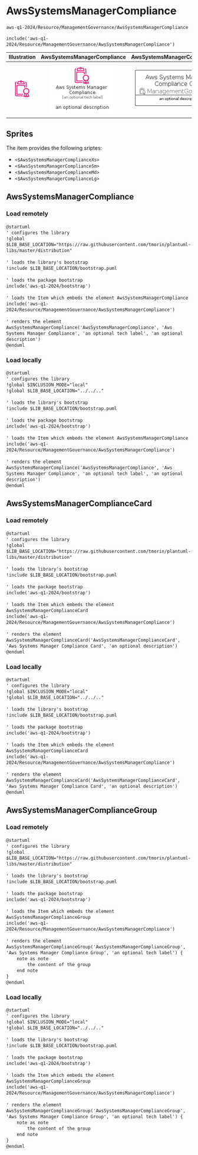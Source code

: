 # AwsSystemsManagerCompliance


```text
aws-q1-2024/Resource/ManagementGovernance/AwsSystemsManagerCompliance
```

```text
include('aws-q1-2024/Resource/ManagementGovernance/AwsSystemsManagerCompliance')
```



| Illustration | AwsSystemsManagerCompliance | AwsSystemsManagerComplianceCard | AwsSystemsManagerComplianceGroup |
| :---: | :---: | :---: | :---: |
| ![illustration for Illustration](../../../aws-q1-2024/Resource/ManagementGovernance/AwsSystemsManagerCompliance.png) | ![illustration for AwsSystemsManagerCompliance](../../../aws-q1-2024/Resource/ManagementGovernance/AwsSystemsManagerCompliance.Local.png) | ![illustration for AwsSystemsManagerComplianceCard](../../../aws-q1-2024/Resource/ManagementGovernance/AwsSystemsManagerComplianceCard.Local.png) | ![illustration for AwsSystemsManagerComplianceGroup](../../../aws-q1-2024/Resource/ManagementGovernance/AwsSystemsManagerComplianceGroup.Local.png) |



## Sprites
The item provides the following sriptes:

- `<$AwsSystemsManagerComplianceXs>`
- `<$AwsSystemsManagerComplianceSm>`
- `<$AwsSystemsManagerComplianceMd>`
- `<$AwsSystemsManagerComplianceLg>`





## AwsSystemsManagerCompliance

### Load remotely
```plantuml
@startuml
' configures the library
!global $LIB_BASE_LOCATION="https://raw.githubusercontent.com/tmorin/plantuml-libs/master/distribution"

' loads the library's bootstrap
!include $LIB_BASE_LOCATION/bootstrap.puml

' loads the package bootstrap
include('aws-q1-2024/bootstrap')

' loads the Item which embeds the element AwsSystemsManagerCompliance
include('aws-q1-2024/Resource/ManagementGovernance/AwsSystemsManagerCompliance')

' renders the element
AwsSystemsManagerCompliance('AwsSystemsManagerCompliance', 'Aws Systems Manager Compliance', 'an optional tech label', 'an optional description')
@enduml
```

### Load locally
```plantuml
@startuml
' configures the library
!global $INCLUSION_MODE="local"
!global $LIB_BASE_LOCATION="../../.."

' loads the library's bootstrap
!include $LIB_BASE_LOCATION/bootstrap.puml

' loads the package bootstrap
include('aws-q1-2024/bootstrap')

' loads the Item which embeds the element AwsSystemsManagerCompliance
include('aws-q1-2024/Resource/ManagementGovernance/AwsSystemsManagerCompliance')

' renders the element
AwsSystemsManagerCompliance('AwsSystemsManagerCompliance', 'Aws Systems Manager Compliance', 'an optional tech label', 'an optional description')
@enduml
```

## AwsSystemsManagerComplianceCard

### Load remotely
```plantuml
@startuml
' configures the library
!global $LIB_BASE_LOCATION="https://raw.githubusercontent.com/tmorin/plantuml-libs/master/distribution"

' loads the library's bootstrap
!include $LIB_BASE_LOCATION/bootstrap.puml

' loads the package bootstrap
include('aws-q1-2024/bootstrap')

' loads the Item which embeds the element AwsSystemsManagerComplianceCard
include('aws-q1-2024/Resource/ManagementGovernance/AwsSystemsManagerCompliance')

' renders the element
AwsSystemsManagerComplianceCard('AwsSystemsManagerComplianceCard', 'Aws Systems Manager Compliance Card', 'an optional description')
@enduml
```

### Load locally
```plantuml
@startuml
' configures the library
!global $INCLUSION_MODE="local"
!global $LIB_BASE_LOCATION="../../.."

' loads the library's bootstrap
!include $LIB_BASE_LOCATION/bootstrap.puml

' loads the package bootstrap
include('aws-q1-2024/bootstrap')

' loads the Item which embeds the element AwsSystemsManagerComplianceCard
include('aws-q1-2024/Resource/ManagementGovernance/AwsSystemsManagerCompliance')

' renders the element
AwsSystemsManagerComplianceCard('AwsSystemsManagerComplianceCard', 'Aws Systems Manager Compliance Card', 'an optional description')
@enduml
```

## AwsSystemsManagerComplianceGroup

### Load remotely
```plantuml
@startuml
' configures the library
!global $LIB_BASE_LOCATION="https://raw.githubusercontent.com/tmorin/plantuml-libs/master/distribution"

' loads the library's bootstrap
!include $LIB_BASE_LOCATION/bootstrap.puml

' loads the package bootstrap
include('aws-q1-2024/bootstrap')

' loads the Item which embeds the element AwsSystemsManagerComplianceGroup
include('aws-q1-2024/Resource/ManagementGovernance/AwsSystemsManagerCompliance')

' renders the element
AwsSystemsManagerComplianceGroup('AwsSystemsManagerComplianceGroup', 'Aws Systems Manager Compliance Group', 'an optional tech label') {
    note as note
        the content of the group
    end note
}
@enduml
```

### Load locally
```plantuml
@startuml
' configures the library
!global $INCLUSION_MODE="local"
!global $LIB_BASE_LOCATION="../../.."

' loads the library's bootstrap
!include $LIB_BASE_LOCATION/bootstrap.puml

' loads the package bootstrap
include('aws-q1-2024/bootstrap')

' loads the Item which embeds the element AwsSystemsManagerComplianceGroup
include('aws-q1-2024/Resource/ManagementGovernance/AwsSystemsManagerCompliance')

' renders the element
AwsSystemsManagerComplianceGroup('AwsSystemsManagerComplianceGroup', 'Aws Systems Manager Compliance Group', 'an optional tech label') {
    note as note
        the content of the group
    end note
}
@enduml
```

